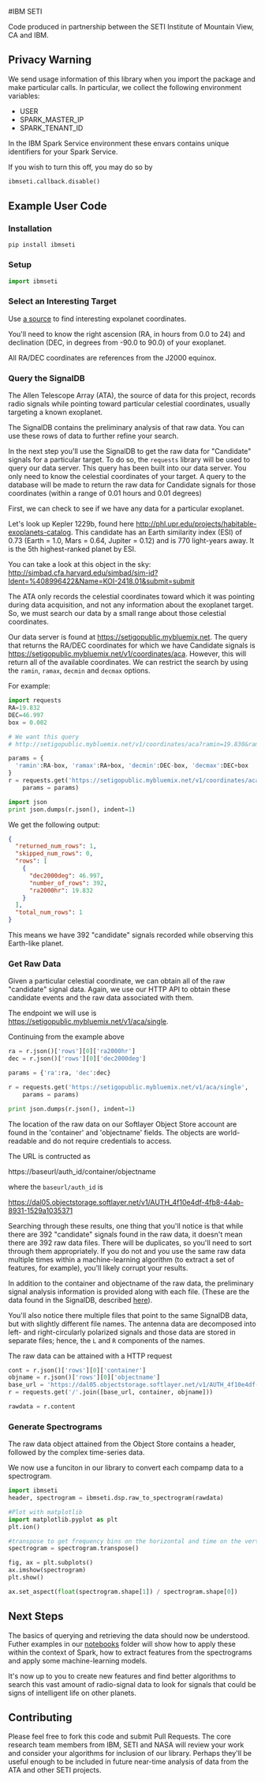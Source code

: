 #IBM SETI

Code produced in partnership between the SETI Institute of Mountain View, CA and IBM. 


## Privacy Warning

We send usage information of this library when you import the package and make particular calls. 
In particular, we collect the following environment variables:

  * USER
  * SPARK_MASTER_IP
  * SPARK_TENANT_ID

In the IBM Spark Service environment these envars contains unique identifiers for your Spark Service. 

If you wish to turn this off, you may do so by

  ```python
  ibmseti.callback.disable()
  ```


## Example User Code

### Installation

    pip install ibmseti


### Setup

```python
import ibmseti
```

### Select an Interesting Target

Use [a source](http://phl.upr.edu/projects/habitable-exoplanets-catalog)
to find interesting expolanet coordinates.

You'll need to know the right ascension (RA, in hours from 0.0 to 24) and declination 
(DEC, in degrees from -90.0 to 90.0) of your exoplanet.

All RA/DEC coordinates are references from the J2000 equinox. 

### Query the SignalDB

The Allen Telescope Array (ATA), the source of data for this project,
records radio signals while pointing toward particular celestial coordinates, 
usually targeting a known exoplanet.

The SignalDB contains the preliminary analysis of that raw data. 
You can use these rows of data to further refine your search. 

In the next step you'll use the SignalDB to get the raw data for "Candidate" signals for
a particular target. To do so, the `requests` library will be used to query our data server.
This query has been built into our data server. You only need to know the celestial 
coordinates of your target. A query to the database will be made to return the raw data
for Candidate signals for those coordinates (within a range of 0.01 hours and 0.01 degrees)

First, we can check to see if we have any data for a particular exoplanet. 

Let's look up Kepler 1229b, found here http://phl.upr.edu/projects/habitable-exoplanets-catalog.
This candidate has an Earth similarity index (ESI) of 0.73 (Earth = 1.0, Mars = 0.64, Jupiter = 0.12) 
and is 770 light-years away. It is the 5th highest-ranked planet by ESI.

You can take a look at this object in the sky: http://simbad.cfa.harvard.edu/simbad/sim-id?Ident=%408996422&Name=KOI-2418.01&submit=submit

The ATA only records the celestial coordinates toward which it was pointing during data acquisition,
and not any information about the exoplanet target. So, we must search our data
by a small range about those celestial coordinates.

Our data server is found at https://setigopublic.mybluemix.net. The query that returns
the RA/DEC coordinates for which we have Candidate signals is https://setigopublic.mybluemix.net/v1/coordinates/aca.
However, this will return all of the available coordinates. We can restrict the search by using 
the `ramin`, `ramax`, `decmin` and `decmax` options.

For example:

```python
import requests
RA=19.832
DEC=46.997
box = 0.002

# We want this query
# http://setigopublic.mybluemix.net/v1/coordinates/aca?ramin=19.830&ramax=19.834&decmin=46.995&decmax=46.999

params = {
  'ramin':RA-box, 'ramax':RA+box, 'decmin':DEC-box, 'decmax':DEC+box
}
r = requests.get('https://setigopublic.mybluemix.net/v1/coordinates/aca',
    params = params)

import json
print json.dumps(r.json(), indent=1)
```

We get the following output:

  ```json
  {
    "returned_num_rows": 1,   
    "skipped_num_rows": 0, 
    "rows": [
      {
        "dec2000deg": 46.997, 
        "number_of_rows": 392, 
        "ra2000hr": 19.832
      }
    ], 
    "total_num_rows": 1
  }
  ```

This means we have 392 "candidate" signals recorded while observing this Earth-like planet. 

### Get Raw Data

Given a particular celestial coordinate, we can obtain all of the raw "candidate" signal data.
Again, we use our HTTP API to obtain these candidate events and the raw data associated
with them. 

The endpoint we will use is https://setigopublic.mybluemix.net/v1/aca/single.

Continuing from the example above


  ```python
  ra = r.json()['rows'][0]['ra2000hr']
  dec = r.json()['rows'][0]['dec2000deg']

  params = {'ra':ra, 'dec':dec}

  r = requests.get('https://setigopublic.mybluemix.net/v1/aca/single',
      params = params)

  print json.dumps(r.json(), indent=1)
  ```

The location of the raw data on our Softlayer Object Store account are found in 
the 'container' and 'objectname' fields. The objects are world-readable and do
not require credentials to access. 

The URL is contructed as

  https://baseurl/auth_id/container/objectname

where the `baseurl/auth_id` is

  https://dal05.objectstorage.softlayer.net/v1/AUTH_4f10e4df-4fb8-44ab-8931-1529a1035371

Searching through these results, one thing that you'll notice is that while there are 392
"candidate" signals found in the raw data, it doesn't mean there are 392 raw data files. There
will be duplicates, so you'll need to sort through them appropriately. If you do not and you use
the same raw data multiple times within a machine-learning algorithm (to extract a set of features, 
for example), you'll likely corrupt your results. 

In addition to the container and objectname of the raw data, the preliminary signal analysis
information is provided along with each file. (These are the data found in the SignalDB, described
[here]()).

You'll also notice there multiple files that point to the same SignalDB data, but with slightly
different file names. The antenna data are decomposed into left- and right-circularly polarized
signals and those data are stored in separate files; hence, the `L` and `R` components of the names.

The raw data can be attained with a HTTP request

  ```python
  cont = r.json()['rows'][0]['container']
  objname = r.json()['rows'][0]['objectname']
  base_url = 'https://dal05.objectstorage.softlayer.net/v1/AUTH_4f10e4df-4fb8-44ab-8931-1529a1035371'
  r = requests.get('/'.join([base_url, container, objname]))

  rawdata = r.content
  ```

### Generate Spectrograms

The raw data object attained from the Object Store contains a header, followed by the complex
time-series data. 

We now use a funciton in our library to convert each compamp data to 
a spectrogram. 

  ```python
  import ibmseti
  header, spectrogram = ibmseti.dsp.raw_to_spectrogram(rawdata)

  #Plot with matplotlib
  import matplotlib.pyplot as plt
  plt.ion()

  #transpose to get frequency bins on the horizontal and time on the vertical
  spectrogram = spectrogram.transpose() 

  fig, ax = plt.subplots()
  ax.imshow(spectrogram)
  plt.show()

  ax.set_aspect(float(spectrogram.shape[1]) / spectrogram.shape[0])
  ```

## Next Steps

The basics of querying and retrieving the data should now be understood. Futher examples
in our [notebooks]() folder will show how to apply these within the context of Spark, 
how to extract features from the spectrograms and apply some machine-learning models. 

It's now up to you to create new features and find better algorithms to search this
vast amount of radio-signal data to look for signals that could be signs of intelligent
life on other planets.

## Contributing

Please feel free to fork this code and submit Pull Requests. The core research team 
members from IBM, SETI and NASA will review your work and consider your algorithms for
inclusion of our library. Perhaps they'll be useful enough to be included in future
near-time analysis of data from the ATA and other SETI projects.



